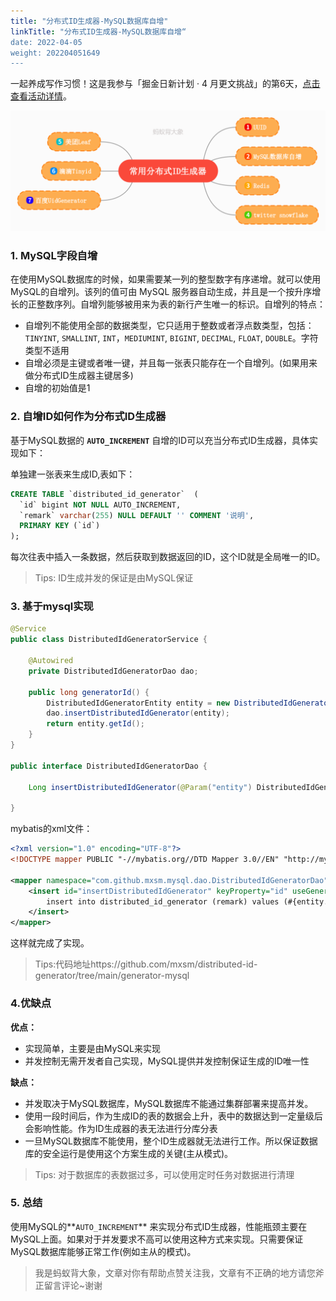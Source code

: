 ```yaml
---
title: "分布式ID生成器-MySQL数据库自增"
linkTitle: "分布式ID生成器-MySQL数据库自增“
date: 2022-04-05
weight: 202204051649
---
```


一起养成写作习惯！这是我参与「掘金日新计划 · 4 月更文挑战」的第6天，[点击查看活动详情](https://juejin.cn/post/7080800226365145118)。

![常用分布式ID生成器](https://raw.githubusercontent.com/mxsm/picture/main/architecture/Distributed%20ID-Generation%E5%B8%B8%E7%94%A8%E5%88%86%E5%B8%83%E5%BC%8FID%E7%94%9F%E6%88%90%E5%99%A8.png)

### 1. MySQL字段自增

在使用MySQL数据库的时候，如果需要某一列的整型数字有序递增。就可以使用MySQL的自增列。该列的值可由 MySQL 服务器自动生成，并且是一个按升序增长的正整数序列。自增列能够被用来为表的新行产生唯一的标识。自增列的特点：

- 自增列不能使用全部的数据类型，它只适用于整数或者浮点数类型，包括： `TINYINT`, `SMALLINT`, `INT`，`MEDIUMINT`, `BIGINT`, `DECIMAL`, `FLOAT`, `DOUBLE`。字符类型不适用
- 自增必须是主键或者唯一键，并且每一张表只能存在一个自增列。(如果用来做分布式ID生成器主键居多)
- 自增的初始值是1

### 2. 自增ID如何作为分布式ID生成器

基于MySQL数据的 **`AUTO_INCREMENT`** 自增的ID可以充当分布式ID生成器，具体实现如下：

单独建一张表来生成ID,表如下：

```sql
CREATE TABLE `distributed_id_generator`  (
  `id` bigint NOT NULL AUTO_INCREMENT,
  `remark` varchar(255) NULL DEFAULT '' COMMENT '说明',
  PRIMARY KEY (`id`)
);
```

每次往表中插入一条数据，然后获取到数据返回的ID，这个ID就是全局唯一的ID。

> Tips: ID生成并发的保证是由MySQL保证

### 3. 基于mysql实现

```java
@Service
public class DistributedIdGeneratorService {

    @Autowired
    private DistributedIdGeneratorDao dao;

    public long generatorId() {
        DistributedIdGeneratorEntity entity = new DistributedIdGeneratorEntity();
        dao.insertDistributedIdGenerator(entity);
        return entity.getId();
    }
}

public interface DistributedIdGeneratorDao {

    Long insertDistributedIdGenerator(@Param("entity") DistributedIdGeneratorEntity entity);

}
```

mybatis的xml文件：

```xml
<?xml version="1.0" encoding="UTF-8"?>
<!DOCTYPE mapper PUBLIC "-//mybatis.org//DTD Mapper 3.0//EN" "http://mybatis.org/dtd/mybatis-3-mapper.dtd">

<mapper namespace="com.github.mxsm.mysql.dao.DistributedIdGeneratorDao">
    <insert id="insertDistributedIdGenerator" keyProperty="id" useGeneratedKeys="true" parameterType="com.github.mxsm.mysql.entity.DistributedIdGeneratorEntity">
        insert into distributed_id_generator (remark) values (#{entity.remark})
    </insert>
</mapper>
```

这样就完成了实现。

> Tips:代码地址https://github.com/mxsm/distributed-id-generator/tree/main/generator-mysql

### 4.优缺点

**优点：**

- 实现简单，主要是由MySQL来实现
- 并发控制无需开发者自己实现，MySQL提供并发控制保证生成的ID唯一性

**缺点：**

- 并发取决于MySQL数据库，MySQL数据库不能通过集群部署来提高并发。
- 使用一段时间后，作为生成ID的表的数据会上升，表中的数据达到一定量级后会影响性能。作为ID生成器的表无法进行分库分表
- 一旦MySQL数据库不能使用，整个ID生成器就无法进行工作。所以保证数据库的安全运行是使用这个方案生成的关键(主从模式)。

> Tips: 对于数据库的表数据过多，可以使用定时任务对数据进行清理

### 5. 总结

使用MySQL的**`AUTO_INCREMENT`** 来实现分布式ID生成器，性能瓶颈主要在MySQL上面。如果对于并发要求不高可以使用这种方式来实现。只需要保证MySQL数据库能够正常工作(例如主从的模式)。

> 我是蚂蚁背大象，文章对你有帮助点赞关注我，文章有不正确的地方请您斧正留言评论~谢谢
